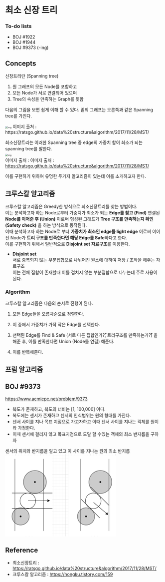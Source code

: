 # 최소 신장 트리 

### To-do lists

- BOJ #1922
- BOJ #1944
- BOJ #9373 (-ing)



## Concepts

신장트리란 (Spanning tree)   

1. 원 그래프의 모든 Node를 포함하고  
2. 모든 Node가 서로 연결되어 있으며  
3. Tree의 속성을 만족하는 Graph를 뜻함  

다음의 그림을 보면 쉽게 이해 할 수 있다. 밑의 그래프는 오른쪽과 같은 Spanning tree를 가진다.

<img src="https://i.imgur.com/xYkNNxl.png" alt="img" style="zoom:50%;" />   
이미지 출처 : https://ratsgo.github.io/data%20structure&algorithm/2017/11/28/MST/  

최소신장트리는 이러한 Spanning tree 중 edge의 가중치 합이 최소가 되는 spanning tree를 말한다.  
<img src="https://i.imgur.com/kITm4WO.png" alt="img" style="zoom:50%;" />  
이미지 출처 : 이미지 출처 : https://ratsgo.github.io/data%20structure&algorithm/2017/11/28/MST/    

이를 구현하기 위하여 유명한 두가지 알고리즘이 있는데 이를 소개하고자 한다.  



## 크루스칼 알고리즘

크루스칼 알고리즘은 Greedy한 방식으로 최소신장트리를 찾는 방법이다.  
이는 분석하고자 하는 Node로부터 가중치가 최소가 되는 **Edge를 찾고 (Find)** 연결된 **Node를 이어준 후 (Union)** 이로써 형성된 그래프가 **Tree 구조를 만족하는지 확인 (Safety check)** 을 하는 방식으로 동작된다.  
이때 분석하고자 하는 Node로 부터 **가중치가 최소인 edge를 light edge** 이로써 이어진 Node가 **트리 구조를 만족한다면 해당 Edge를 Safe**하다고 한다.  
이를 구현하기 위해서 일반적으로 **Disjoint set 자료구조**를 이용한다.  

- **Disjoint set**  
서로 중복되지 않는 부분집합으로 나뉘어진 원소에 대하여 저장 / 조작을 해주는 자료구조  
  이는 전체 집합이 존재할때 이를 겹치지 않는 부분집합으로 나누는데 주로 사용이 된다.    
  

### Algorithm 

크루스칼 알고리즘은 다음의 순서로 진행이 된다.  

1. 모든 Edge들을 오름차순으로 정렬한다.  

2. 이 중에서 가중치가 가작 작은 Edge를 선택한다.  

3. 선택된 Edge를 Find & Safe (서로 다른 집합인가?̊̈, 트리구조를 만족하는가?̊̈) 을 해준 후, 이를 만족한다면 Union (Node를 연결) 해준다.  

4. 이를 반복해준다.  



## 프림 알고리즘





## BOJ #9373

https://www.acmicpc.net/problem/9373  
- 복도가 존재하고, 복도의 너비는 [1, 100,000] 이다.  
- 복도에는 센서가 존재하고 센서의 인식범위는 원의 형태를 가진다.  
- 센서 사이를 지나 목표 지점으로 가고자하고 이때 센서 사이를 지나는 객체를 원이라 가정한다.   
- 이때 센서에 걸리지 않고 목표지점으로 도달 할 수있는 객체의 최소 반지름을 구하자  

센서의 위치와 반지름을 알고 있고 이 사이를 지나는 원의 최소 반지름  
![BOJ9373](BOJ9373.png)

## Reference

- 최소신장트리 : https://ratsgo.github.io/data%20structure&algorithm/2017/11/28/MST/
- 크루스칼 알고리즘 : https://hongku.tistory.com/159 